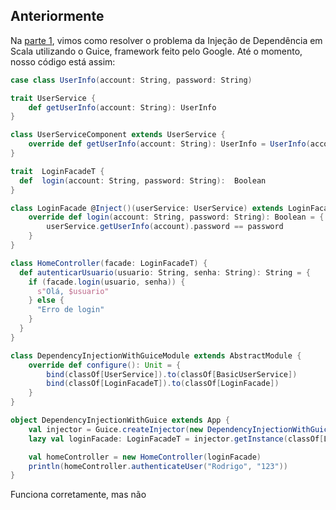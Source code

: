 ## Anteriormente

Na [parte 1](/injecao-de-dependencia-em-scala-parte-1), vimos como resolver o problema da Injeção de Dependência em Scala utilizando  o Guice, framework feito pelo Google. Até o momento, nosso código está assim:

```scala
case class UserInfo(account: String, password: String)

trait UserService {
    def getUserInfo(account: String): UserInfo
}

class UserServiceComponent extends UserService {
    override def getUserInfo(account: String): UserInfo = UserInfo(account, "123")
}

trait  LoginFacadeT {
  def  login(account: String, password: String):  Boolean
}

class LoginFacade @Inject()(userService: UserService) extends LoginFacadeT {
    override def login(account: String, password: String): Boolean = {
        userService.getUserInfo(account).password == password
    }
}

class HomeController(facade: LoginFacadeT) {
  def autenticarUsuario(usuario: String, senha: String): String = {
    if (facade.login(usuario, senha)) {
      s"Olá, $usuario"
    } else {
      "Erro de login"
    }
  }
}

class DependencyInjectionWithGuiceModule extends AbstractModule {
    override def configure(): Unit = {
        bind(classOf[UserService]).to(classOf[BasicUserService])
        bind(classOf[LoginFacadeT]).to(classOf[LoginFacade])
    }
}

object DependencyInjectionWithGuice extends App {
    val injector = Guice.createInjector(new DependencyInjectionWithGuiceModule())
    lazy val loginFacade: LoginFacadeT = injector.getInstance(classOf[LoginFacadeT])

    val homeController = new HomeController(loginFacade)
    println(homeController.authenticateUser("Rodrigo", "123"))
}
```
Funciona corretamente, mas não 
<!--stackedit_data:
eyJoaXN0b3J5IjpbLTE3MjAzOTU2NjUsLTIwODg3NDY2MTIsLT
MzMjQ1NTM2M119
-->